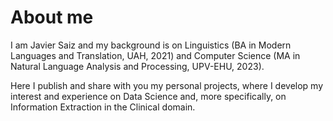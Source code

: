 # About me

I am Javier Saiz and my background is on Linguistics (BA in Modern Languages and Translation, UAH, 2021) and Computer Science (MA in Natural Language Analysis and Processing, UPV-EHU, 2023). 

Here I publish and share with you my personal projects, where I develop my interest and experience on Data Science and, more specifically, on Information Extraction in the Clinical domain.

